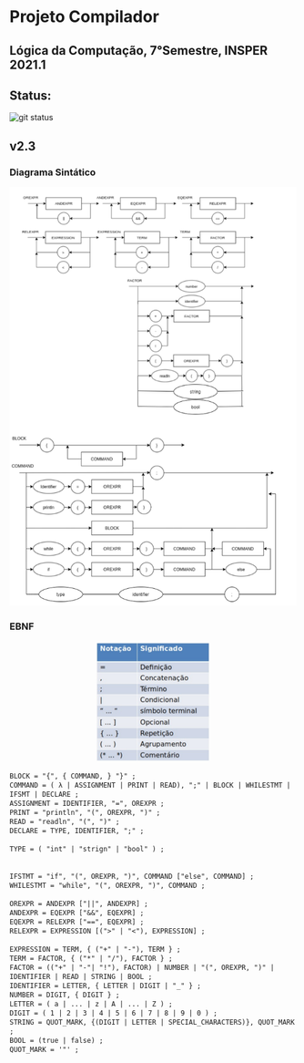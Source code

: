 # Projeto Compilador

## Lógica da Computação, 7°Semestre, INSPER 2021.1

## Status:
![git status](http://3.129.230.99/svg/Pellizzon/LogicaDaComputacao/)

## v2.3

### Diagrama Sintático   

<p align="center">
    <img src="DS.png">
</p>

### EBNF

<p align="center">
    <img src="EBNF.png" width="40%">
</p>

```
BLOCK = "{", { COMMAND, } "}" ;
COMMAND = ( λ | ASSIGNMENT | PRINT | READ), ";" | BLOCK | WHILESTMT | IFSMT | DECLARE ;
ASSIGNMENT = IDENTIFIER, "=", OREXPR ;
PRINT = "println", "(", OREXPR, ")" ;
READ = "readln", "(", ")" ;
DECLARE = TYPE, IDENTIFIER, ";" ;

TYPE = ( "int" | "strign" | "bool" ) ;


IFSTMT = "if", "(", OREXPR, ")", COMMAND ["else", COMMAND] ;
WHILESTMT = "while", "(", OREXPR, ")", COMMAND ;

OREXPR = ANDEXPR ["||", ANDEXPR] ;
ANDEXPR = EQEXPR ["&&", EQEXPR] ;
EQEXPR = RELEXPR ["==", EQEXPR] ;
RELEXPR = EXPRESSION [(">" | "<"), EXPRESSION] ;

EXPRESSION = TERM, { ("+" | "-"), TERM } ;
TERM = FACTOR, { ("*" | "/"), FACTOR } ;
FACTOR = (("+" | "-"| "!"), FACTOR) | NUMBER | "(", OREXPR, ")" | IDENTIFIER | READ | STRING | BOOL ;
IDENTIFIER = LETTER, { LETTER | DIGIT | "_" } ;
NUMBER = DIGIT, { DIGIT } ;
LETTER = ( a | ... | z | A | ... | Z ) ;
DIGIT = ( 1 | 2 | 3 | 4 | 5 | 6 | 7 | 8 | 9 | 0 ) ;
STRING = QUOT_MARK, {(DIGIT | LETTER | SPECIAL_CHARACTERS)}, QUOT_MARK ;
BOOL = (true | false) ;
QUOT_MARK = '"' ;
```
